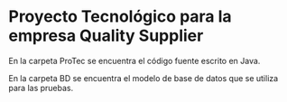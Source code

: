 # Proyecto Tecnológico para la empresa Quality Supplier

En la carpeta ProTec se encuentra el código fuente escrito en Java.

En la carpeta BD se encuentra el modelo de base de datos que se utiliza para las pruebas.
